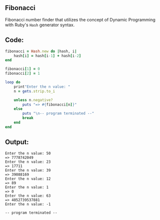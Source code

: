 ## Fibonacci

Fibonacci number finder that utilizes the concept of Dynamic Programming with Ruby's `Hash` generator syntax.

## Code:

```ruby
fibonacci = Hash.new do |hash, i|
    hash[i] = hash[i-1] + hash[i-2]
end

fibonacci[1] = 0
fibonacci[2] = 1

loop do
    print"Enter the n value: "
    n = gets.strip.to_i

    unless n.negative?
        puts "=> #{fibonacci[n]}"
    else
        puts "\n-- program terminated --"
        break
    end
end
```

## Output:

```
Enter the n value: 50
=> 7778742049
Enter the n value: 23
=> 17711
Enter the n value: 39
=> 39088169
Enter the n value: 12
=> 89
Enter the n value: 1
=> 0
Enter the n value: 63
=> 4052739537881
Enter the n value: -1

-- program terminated --
```